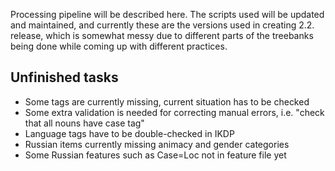 Processing pipeline will be described here. The scripts used will be updated and maintained, and currently these are the versions used in creating 2.2. release, which is somewhat messy due to different parts of the treebanks being done while coming up with different practices. 

## Unfinished tasks

- Some tags are currently missing, current situation has to be checked
- Some extra validation is needed for correcting manual errors, i.e. "check that all nouns have case tag"
- Language tags have to be double-checked in IKDP
- Russian items currently missing animacy and gender categories
- Some Russian features such as Case=Loc not in feature file yet